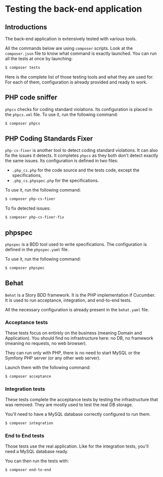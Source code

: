 # Testing the back-end application

## Introductions

The back-end application is extensively tested with various tools.

All the commands below are using `composer` scripts.
Look at the `composer.json` file to know what command is exactly launched.
You can run all the tests at once by launching:

```bash
$ composer tests
```

Here is the complete list of those testing tools and what they are used for.
For each of them, configuration is already provided and ready to work.
 
## PHP code sniffer

`phpcs` checks for coding standard violations. Its configuration is placed in the `phpcs.xml` file.
To use it, run the following command:
```bash
$ composer phpcs
```

## PHP Coding Standards Fixer

`php-cs-fixer` is another tool to detect coding standard violations. It can also fix the issues it detects.
It completes `phpcs` as they both don't detect exactly the same issues.
Its configuration is defined in two files:
- `.php_cs.php` for the code source and the tests code, except the specifications,
- `.php_cs.phpspec.php` for the specifications.

To use it, run the following command:
```bash
$ composer php-cs-fixer
```

To fix detected issues:
```bash
$ composer php-cs-fixer-fix
```
## phpspec

`phpspec` is a BDD tool used to write specifications. The configuration is defined in the `phpspec.yaml` file.

To use it, run the following command:
```bash
$ composer phpspec
```

## Behat

`Behat` is a Story BDD framework. It is the PHP implementation if Cucumber.
It is used to run acceptance, integration, and end-to-end tests.

All the necessary configuration is already present in the `behat.yaml` file.

### Acceptance tests

These tests focus on entirely on the business (meaning Domain and Application).
You should find no infrastructure here: no DB, no framework (meaning no requests, no web browser).

They can run only with PHP, there is no need to start MySQL or the Symfony PHP server (or any other web server).

Launch them with the following command:
```bash
$ composer acceptance
```

### Integration tests

These tests complete the acceptance tests by testing the infrastructure that was removed.
They are mostly used to test the real DB storage.

You'll need to have a MySQL database correctly configured to run them.
```bash
$ composer integration
```

### End to End tests

Those tests use the real application. Like for the integration tests, you'll need a MySQL database ready.

You can then run the tests with:
```bash
$ composer end-to-end
```
